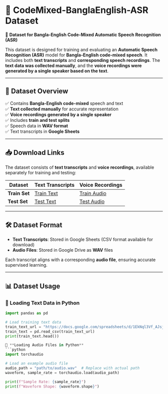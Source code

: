 # 📂 CodeMixed-BanglaEnglish-ASR Dataset
🚀 **Dataset for Bangla-English Code-Mixed Automatic Speech Recognition (ASR)**

This dataset is designed for training and evaluating an **Automatic Speech Recognition (ASR)** model for **Bangla-English code-mixed speech**. It includes both **text transcripts** and **corresponding speech recordings**. The **text data was collected manually**, and the **voice recordings were generated by a single speaker based on the text**.

---

## 📌 **Dataset Overview**  

✅ Contains **Bangla-English code-mixed** speech and text  
✅ **Text collected manually** for accurate representation  
✅ **Voice recordings generated by a single speaker**  
✅ Includes **train and test splits**  
✅ Speech data in **WAV format**  
✅ Text transcripts in **Google Sheets**  

---

## 📥 **Download Links**
The dataset consists of **text transcripts** and **voice recordings**, available separately for training and testing:

| **Dataset**    | **Text Transcripts** | **Voice Recordings** |
|---------------|----------------------|----------------------|
| **Train Set** | [Train Text](https://docs.google.com/spreadsheets/d/1EkNql3Vf_AJsjlJe8iX2ZZiUZSx-qWYh/edit?usp=share_link&ouid=103229561544715039472&rtpof=true&sd=true) | [Train Audio](https://drive.google.com/drive/folders/1KadflDjSJblbuOF7Abi7LXpkUfMEReKf?usp=share_link) |
| **Test Set**  | [Test Text](https://docs.google.com/spreadsheets/d/1z587eTu28YZkz2ZLA1HCtNCbSrkQVLqe/edit?usp=share_link&ouid=103229561544715039472&rtpof=true&sd=true) | [Test Audio](https://drive.google.com/drive/folders/1pXAdemLu4Evy3ZjJJs8Xvz3rCBAX1zV2?usp=share_link) |

---

## 🛠️ **Dataset Format**
- **Text Transcripts**: Stored in Google Sheets (CSV format available for download)
- **Audio Files**: Stored in Google Drive as **WAV** files

Each transcript aligns with a corresponding **audio file**, ensuring accurate supervised learning.

---

## 📊 **Dataset Usage**
### 🔹 **Loading Text Data in Python**
```python
import pandas as pd

# Load training text data
train_text_url = "https://docs.google.com/spreadsheets/d/1EkNql3Vf_AJsjlJe8iX2ZZiUZSx-qWYh/export?format=csv"
train_text = pd.read_csv(train_text_url)
print(train_text.head())

🔹 **Loading Audio Files in Python**
```python
import torchaudio

# Load an example audio file
audio_path = "path/to/audio.wav"  # Replace with actual path
waveform, sample_rate = torchaudio.load(audio_path)

print(f"Sample Rate: {sample_rate}")
print(f"Waveform Shape: {waveform.shape}")
